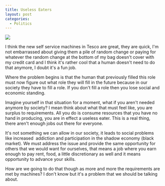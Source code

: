 ```yaml
---
title: Useless Eaters
layout: post
categories:
  - Politics
---
```

![][1]

I think the new self service machines in Tesco are great, they are quick, I'm not embarrassed about giving them a pile of random change or paying for whatever the random change at the bottom of my bag doesn't cover with my credit card and I think it's rather cool that a human doesn't need to do that anymore, I doubt it's a fun job.

Where the problem begins is that the human that previously filled this role must now figure out what role they will fill in the future because in our society they have to fill a role. If you don't fill a role then you lose social and economic standing.

Imagine yourself in that situation for a moment, what if you aren't needed anymore by society? I mean think about what that must feel like, you are surplus to requirements. All you do is consume resources that you have no hand in producing, you are in effect a useless eater. This is a real thing, there aren't enough jobs out there for everyone.

It's not something we can allow in our society, it leads to social problems like increased  addiction and participation in the shadow economy (black market). We must address the issue and provide the same opportunity for others that we would want for ourselves, that means a job where you earn enough to pay rent, food, a little discretionary as well and it means opportunity to advance your skills.

How are we going to do that though as more and more the requirements are met by machines? I don't know but it's a problem that we should be talking about.

 [1]: /assets/images/2014/tesco.jpg